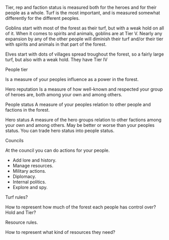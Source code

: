 Tier, rep and faction status is measured both for the heroes and for their people as a whole. Turf is the most important, and is measured somewhat differently for the different peoples. 

Goblins start with most of the forest as their turf, but with a weak hold on all of it. When it comes to spirits and animals, goblins are at Tier V. 
Nearly any expansion by any of the other people will diminish their turf and/or their tier with spirits and animals in that part of the forest.

Elves start with dots of villages spread troughout the forest, so a fairly large turf, but also with a weak hold. They have Tier IV





People tier

Is a measure of your peoples influence as a power in the forest. 

Hero reputation
Is a measure of how well-known and respected your group of heroes are, both among your own and among others.


People status
A measure of your peoples relation to other people and factions in the forest. 

Hero status
A measure of the hero groups relation to other factions among your own and among others. May be better or worse than your peoples status. You can trade hero status into people status.


Councils

At the council you can do actions for your people.

* Add lore and history.
* Manage resources.
* Military actions. 
* Diplomacy.
* Internal politics. 
* Explore and spy. 

Turf rules? 

How to represent how much of the forest each people has control over? Hold and Tier?

Resource rules. 

How to represent what kind of resources they need? 


